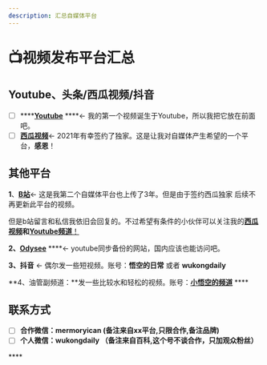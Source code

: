 ```yaml
---
description: 汇总自媒体平台
---
```


# 📺视频发布平台汇总

## Youtube、头条/西瓜视频/抖音

* [ ] \*\*\*\*[**Youtube**](https://www.youtube.com/channel/UCii04BCvYIdQvshrdNDAcww) ****←  我的第一个视频诞生于Youtube，所以我把它放在前面吧。
* [ ] [**西瓜视频**](%20https://v.ixigua.com/JbAdbYy/)←  2021年有幸签约了独家。这是让我对自媒体产生希望的一个平台，**感恩**！

##  其他平台

**1**、[**B站**](https://space.bilibili.com/250915741/dynamic)← 这是我第二个自媒体平台也上传了3年。但是由于签约西瓜独家 后续不再更新此平台的视频。

但是b站留言和私信我依旧会回复的。不过希望有条件的小伙伴可以关注我的[**西瓜视频**](https://v.ixigua.com/JbAdbYy/)**和**[**Youtube频道**！](https://www.youtube.com/channel/UCii04BCvYIdQvshrdNDAcww)

**2、**[**Odysee**](https://odysee.com/@%E7%9B%92%E5%AD%90%E7%B2%BE%E6%82%9F%E7%A9%BA:0) ****← youtube同步备份的网站，国内应该也能访问吧。

**3、抖音**  ← 偶尔发一些短视频。账号：**悟空的日常** 或者 **wukongdaily**

**4、油管副频道：**发一些比较水和轻松的视频。账号：[**小悟空的频道**](https://www.youtube.com/watch?v=CXRkUVow1V0) ****

##  **联系方式**

* [ ] **合作微信：mermoryican    \(备注来自xx平台,只限合作,备注品牌\)**
* [ ] **个人微信：wukongdaily （备注来自百科,这个号不谈合作，只加观众粉丝）**

\*\*\*\*

